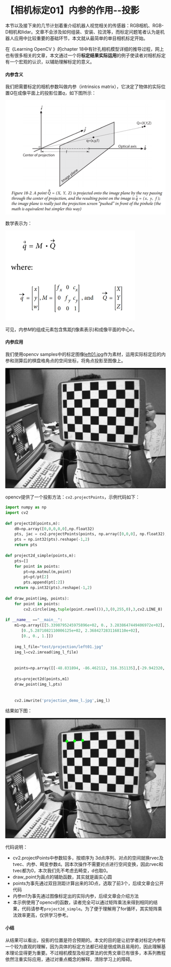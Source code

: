 # 【相机标定01】内参的作用--投影

本节以及接下来的几节计划着重介绍机器人视觉相关的传感器：RGB相机、RGB-D相机和lidar。文章不会涉及如何组装、安装、拉流等，而标定问题笔者认为是机器人应用中比较重要的基础环节，本文就从最简单的单目相机标定开始。

在《Learning OpenCV 》的chapter 18中有针孔相机模型详细的推导过程，网上也有很多相关的文章，本文通过一个将**标定结果实际运用**的例子使读者对相机标定有一个宏观的认识，以辅助理解标定的意义。

#### 内参含义

我们把需要标定的相机参数叫做内参（intrinsics matrix），它决定了物体的实际位置$Q$在成像平面上的投影位置$q$，如下图所示：

![image-20210913163233907](images/image-20210913163233907.png)

数学表示为：

![image-20210922144912243](images/image-20210922144912243.png)

可见，内参$M$的组成元素包含焦距$f$(像素表示)和成像平面的中心$c$。

#### 内参应用

我们使用opencv samples中的标定图像[left01.jpg](https://github.com/opencv/opencv/blob/master/samples/data/left01.jpg)作为素材，运用实际标定后的内参和测算后的棋盘格角点的空间坐标，将角点投影至图像上。

![left01](images/left01.jpg)

opencv提供了一个投影方法：`cv2.projectPoints`，示例代码如下：

```python
import numpy as np
import cv2

def project2d(points,m):
    d0=np.array([0,0,0,0,0],np.float32)
    pts, jac = cv2.projectPoints(points, np.array([0,0,0], np.float32), np.array([0,0,0], np.float32), m, d0)
    pts = np.int32(pts).reshape(-1,2)
    return pts

def project2d_simple(points,m):
    pts=[]
    for point in points:
        pt=np.matmul(m,point)
        pt=pt/pt[2]
        pts.append(pt[:2])
    return np.int32(pts).reshape(-1,2)

def draw_point(img, points):
    for point in points:
        cv2.circle(img,tuple(point.ravel()),3,(0,255,0),3,cv2.LINE_8)
      
if __name__ =="__main__":
    m1=np.array([[5.3398795245975896e+02, 0., 3.2838647449406972e+02],
       [0.,5.2871082110006125e+02, 2.3684272831168110e+02],
       [0., 0., 1.]])
    
    img_l_file="test/projection/left01.jpg"
    img_l=cv2.imread(img_l_file)


    points=np.array([[-48.831894, -86.462112, 316.351135],[-29.942320, -85.639320, 311.097839],[-11.202976, -85.063042, 306.122345]])
    
    pts=project2d(points,m1)
    draw_point(img_l,pts)


    cv2.imwrite('projection_demo_l.jpg',img_l)
```

结果如下图：

![projection_demo_l](images/projection_demo_l.jpg)

代码说明：

- cv2.projectPoints中参数较多，按顺序为 3d点序列、对点的空间就换rvec及tvec、内参、畸变参数d。因本次操作不需要对点进行空间变换，因此rvec和tvec都为0，本次我们先不考虑去畸变，d也取0。
- draw_point为画点的辅助函数，其实就是画实心圆
- points为事先通过双目测距计算出来的3D点，选取了前3个，后续文章会公开代码
- 内参m1为事先通过图像标定出的实际内参，后续文章会介绍方法
- 本示例使用了opencv的函数，读者完全可以通过矩阵乘法来得到相同的结果，代码请参考`project2d_simple`。为了便于理解用了for循环，其实矩阵乘法效率更高，仅供学习参考。

#### 小结

从结果可以看出，投影的位置是符合预期的。本文的目的是让初学者对标定内参有一个较为直观的理解，因为具体的标定方法都已经是很成熟且易用的，因此理解基本理论显得更为重要。不过相机模型及标定算法的优秀文章已有很多，本系列教程依然注重实际应用，通过对重点概念的解释，清除学习上的障碍。

